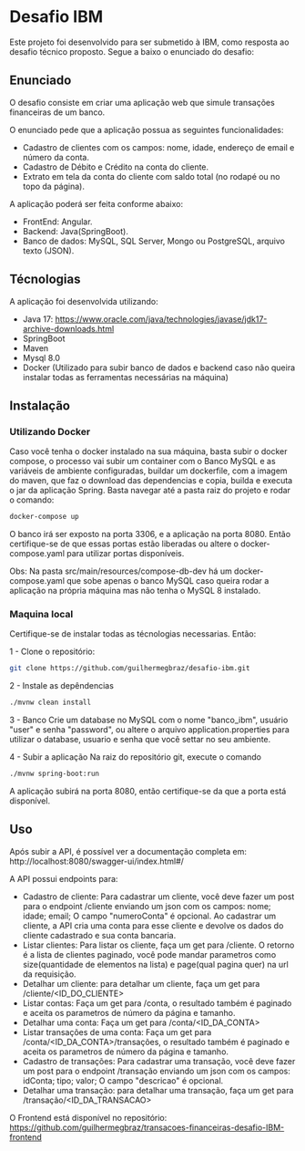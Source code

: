# Desafio IBM

Este projeto foi desenvolvido para ser submetido à IBM, como resposta ao desafio técnico proposto. Segue a baixo o enunciado do desafio:

## Enunciado
O desafio consiste em criar uma aplicação web que simule transações financeiras de um banco.

O enunciado pede que a aplicação possua as seguintes funcionalidades:
* Cadastro de clientes com os campos: nome, idade, endereço de email e número da conta.
* Cadastro de Débito e Crédito na conta do cliente.
* Extrato em tela da conta do cliente com saldo total (no rodapé ou no topo da página).

A aplicação poderá ser feita conforme abaixo:

* FrontEnd: Angular.
* Backend: Java(SpringBoot).
* Banco de dados: MySQL, SQL Server, Mongo ou PostgreSQL, arquivo texto (JSON).

## Técnologias

A aplicação foi desenvolvida utilizando:
* Java 17: https://www.oracle.com/java/technologies/javase/jdk17-archive-downloads.html
* SpringBoot
* Maven
* Mysql 8.0
* Docker (Utilizado para subir banco de dados e backend caso não queira instalar todas as ferramentas necessárias na máquina)

## Instalação

### Utilizando Docker
Caso você tenha o docker instalado na sua máquina, basta subir o docker compose, o processo vai subir um container com o Banco MySQL e as variáveis de ambiente configuradas, buildar um dockerfile, com a imagem do maven, 
que faz o download das dependencias e copia, builda e executa o jar da aplicação Spring. Basta navegar até a pasta raiz do projeto e rodar o comando:
```bash
docker-compose up
```
O banco irá ser exposto na porta 3306, e a aplicação na porta 8080. Então certifique-se de que essas portas estão liberadas ou altere o docker-compose.yaml para utilizar portas disponíveis.

Obs: Na pasta src/main/resources/compose-db-dev há um docker-compose.yaml que sobe apenas o banco MySQL caso queira rodar a aplicação na própria máquina mas não tenha o MySQL 8 instalado.

### Maquina local
Certifique-se de instalar todas as técnologias necessarias. Então:

1 -  Clone o repositório:
```bash
git clone https://github.com/guilhermegbraz/desafio-ibm.git
```
2 - Instale as depêndencias
```bash
./mvnw clean install
```
3 - Banco
Crie um database no MySQL com o nome "banco_ibm", usuário "user" e senha "password", ou altere o arquivo application.properties para utilizar o database, usuario e senha que você settar no seu ambiente.

4 - Subir a aplicação
Na raiz do repositório git, execute o comando
```bash
./mvnw spring-boot:run
```
A aplicação subirá na porta 8080, então certifique-se da que a porta está disponível.

## Uso

Após subir a API, é possível ver a documentação completa em: http://localhost:8080/swagger-ui/index.html#/

A API possui endpoints para:
* Cadastro de cliente: Para cadastrar um cliente, você deve fazer um post para o endpoint /cliente enviando um json com os campos: nome; idade; email; O campo "numeroConta" é opcional.
  Ao cadastrar um cliente, a API cria uma conta para esse cliente e devolve os dados do cliente cadastrado e sua conta bancaria.
* Listar clientes: Para listar os cliente, faça um get para /cliente. O retorno é a lista de clientes paginado, você pode mandar parametros como size(quantidade de elementos na lista) e page(qual pagina quer) na url da requisição.
* Detalhar um cliente: para detalhar um cliente, faça um get para /cliente/<ID_DO_CLIENTE>
* Listar contas: Faça um get para /conta, o resultado também é paginado e aceita os parametros de número da página e tamanho.
* Detalhar uma conta: Faça um  get para /conta/<ID_DA_CONTA>
* Listar transações de uma conta: Faça um get para /conta/<ID_DA_CONTA>/transações, o resultado também é paginado e aceita os parametros de número da página e tamanho.
* Cadastro de transações: Para cadastrar uma transação, você deve fazer um post para o endpoint /transação enviando um json com os campos: idConta; tipo; valor; O campo "descricao" é opcional.
* Detalhar uma transação: para detalhar uma transação, faça um get para /transação/<ID_DA_TRANSACAO>

O Frontend está disponível no repositório: https://github.com/guilhermegbraz/transacoes-financeiras-desafio-IBM-frontend

















